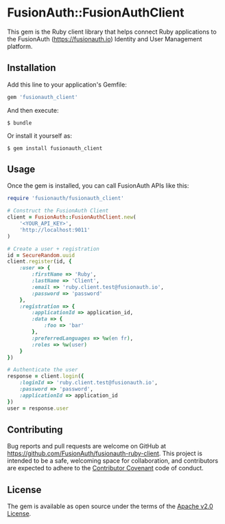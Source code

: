 # FusionAuth::FusionAuthClient

This gem is the Ruby client library that helps connect Ruby applications to the FusionAuth (https://fusionauth.io) Identity and User Management platform.

## Installation

Add this line to your application's Gemfile:

```ruby
gem 'fusionauth_client'
```

And then execute:

    $ bundle

Or install it yourself as:

    $ gem install fusionauth_client

## Usage

Once the gem is installed, you can call FusionAuth APIs like this:

```ruby
require 'fusionauth/fusionauth_client'

# Construct the FusionAuth Client
client = FusionAuth::FusionAuthClient.new(
    '<YOUR_API_KEY>', 
    'http://localhost:9011'
)

# Create a user + registration
id = SecureRandom.uuid
client.register(id, {
    :user => {
        :firstName => 'Ruby',
        :lastName => 'Client',
        :email => 'ruby.client.test@fusionauth.io',
        :password => 'password'
    },
    :registration => {
        :applicationId => application_id,
        :data => {
            :foo => 'bar'
        },
        :preferredLanguages => %w(en fr),
        :roles => %w(user)
    }
})

# Authenticate the user
response = client.login({
    :loginId => 'ruby.client.test@fusionauth.io',
    :password => 'password',
    :applicationId => application_id
})
user = response.user
```

## Contributing

Bug reports and pull requests are welcome on GitHub at https://github.com/FusionAuth/fusionauth-ruby-client. This project is intended to be a safe, welcoming space for collaboration, and contributors are expected to adhere to the [Contributor Covenant](http://contributor-covenant.org) code of conduct.


## License

The gem is available as open source under the terms of the [Apache v2.0 License](https://opensource.org/licenses/Apache-2.0).

